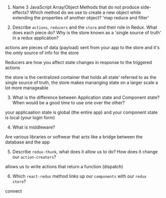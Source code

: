 1.  Name 3 JavaScript Array/Object Methods that do not produce side-effects? Which method do we use to create a new object while extending the properties of another object?    'map reduce and filter'


2.  Describe `actions`, `reducers` and the `store` and their role in Redux. What does each piece do? Why is the store known as a 'single source of truth' in a redux application?

actions are pieces of data (payload) sent from your app to the store and it's the omly source of info for the store

Reducers are how you affect state changes in response to the triggered actions

the store is the centralized container that holds all state' referred to as the single source of truth, the store makes mananging state on a larger scale a lot more manageable

3.  What is the difference between Application state and Component state? When would be a good time to use one over the other?

your applicaation state is global (the entire app) and your component state is local (your login form)

4.  What is middleware?

Are various libraries or softwear that acts like a bridge between the database and the app


5.  Describe `redux-thunk`, what does it allow us to do? How does it change our `action-creators`?

allows us to write actions that return a function (dispatch)

6.  Which `react-redux` method links up our `components` with our `redux store`?

connect
